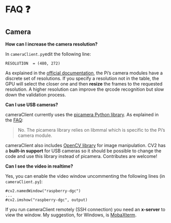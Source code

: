 # FAQ :question:

## Camera
**How can I increase the camera resolution?**

In `cameraClient.py`edit the following line:

    RESOLUTION  = (480, 272)
	
As explained in the [official documentation](https://picamera.readthedocs.io/en/release-1.13/fov.html#sensor-modes), the Pi’s camera modules have a discrete set of resolutions. If you specify a resolution not in the table, the GPU will select the closer one and then **resize** the frames to the requested resolution.
A higher resolution can improve the qrcode recognition but slow down the validation process. 

**Can I use USB cameras?**

cameraClient currently uses the [picamera Python library](https://picamera.readthedocs.io/).
As explained in the [FAQ](https://picamera.readthedocs.io/en/release-1.13/faq.html#can-i-use-picamera-with-a-usb-webcam):

> No. The picamera library relies on libmmal which is specific to the Pi’s camera module.

cameraClient also includes [OpenCV library](https://pypi.org/project/opencv-python/) for image manipulation. CV2 has a **built-in support** for USB cameras so it should be possible to change the code and use this library instead of picamera. Contributes are welcome!

**Can I see the video in realtime?**

Yes, you can enable the video window uncommenting the following lines (in `cameraClient.py`):

    #cv2.namedWindow("raspberry-dgc")
    ...
    #cv2.imshow("raspberry-dgc", output)
	
If you run cameraClient remotely (SSH connection) you need an **x-server** to view the window. My suggestion, for Windows, is [MobaXterm](https://mobaxterm.mobatek.net/).